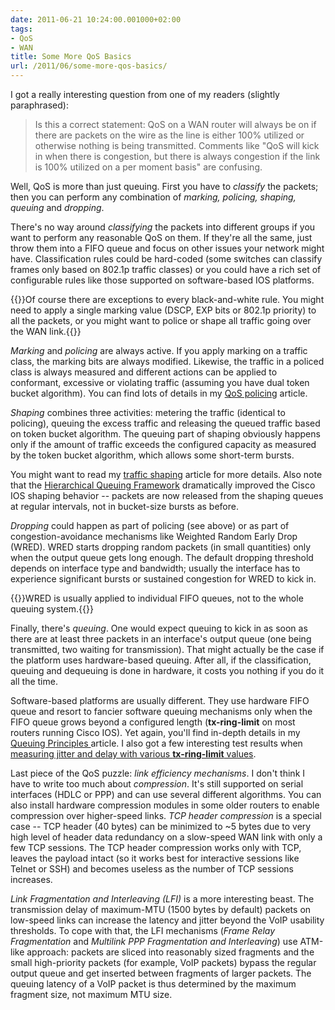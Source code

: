 ```yaml
---
date: 2011-06-21 10:24:00.001000+02:00
tags:
- QoS
- WAN
title: Some More QoS Basics
url: /2011/06/some-more-qos-basics/
---
```

I got a really interesting question from one of my readers (slightly paraphrased):

> Is this a correct statement: QoS on a WAN router will always be on if there are packets on the wire as the line is either 100% utilized or otherwise nothing is being transmitted. Comments like "QoS will kick in when there is congestion, but there is always congestion if the link is 100% utilized on a per moment basis" are confusing.

Well, QoS is more than just queuing. First you have to *classify* the packets; then you can perform any combination of *marking, policing, shaping, queuing* and *dropping*.
<!--more-->
There's no way around *classifying* the packets into different groups if you want to perform any reasonable QoS on them. If they're all the same, just throw them into a FIFO queue and focus on other issues your network might have. Classification rules could be hard-coded (some switches can classify frames only based on 802.1p traffic classes) or you could have a rich set of configurable rules like those supported on software-based IOS platforms.

{{<note>}}Of course there are exceptions to every black-and-white rule. You might need to apply a single marking value (DSCP, EXP bits or 802.1p priority) to all the packets, or you might want to police or shape all traffic going over the WAN link.{{</note>}}

*Marking* and *policing* are always active. If you apply marking on a traffic class, the marking bits are always modified. Likewise, the traffic in a policed class is always measured and different actions can be applied to conformant, excessive or violating traffic (assuming you have dual token bucket algorithm). You can find lots of details in my [QoS policing](/kb/tag/QoS/QoS_Policing/) article.

*Shaping* combines three activities: metering the traffic (identical to policing), queuing the excess traffic and releasing the queued traffic based on token bucket algorithm. The queuing part of shaping obviously happens only if the amount of traffic exceeds the configured capacity as measured by the token bucket algorithm, which allows some short-term bursts.

You might want to read my [traffic shaping](/kb/tag/QoS/Traffic_Shaping/) article for more details. Also note that the [Hierarchical Queuing Framework](/2009/11/first-hqf-impressions-excellent-job/) dramatically improved the Cisco IOS shaping behavior -- packets are now released from the shaping queues at regular intervals, not in bucket-size bursts as before.

*Dropping* could happen as part of policing (see above) or as part of congestion-avoidance mechanisms like Weighted Random Early Drop (WRED). WRED starts dropping random packets (in small quantities) only when the output queue gets long enough. The default dropping threshold depends on interface type and bandwidth; usually the interface has to experience significant bursts or sustained congestion for WRED to kick in.

{{<note>}}WRED is usually applied to individual FIFO queues, not to the whole queuing system.{{</note>}}

Finally, there's *queuing*. One would expect queuing to kick in as soon as there are at least three packets in an interface's output queue (one being transmitted, two waiting for transmission). That might actually be the case if the platform uses hardware-based queuing. After all, if the classification, queuing and dequeuing is done in hardware, it costs you nothing if you do it all the time.

Software-based platforms are usually different. They use hardware FIFO queue and resort to fancier software queuing mechanisms only when the FIFO queue grows beyond a configured length (**tx-ring-limit** on most routers running Cisco IOS). Yet again, you'll find in-depth details in my [Queuing Principles ](/kb/tag/QoS/Queuing_Principles/) article. I also got a few interesting test results when [measuring jitter and delay with various **tx-ring-limit** values](/kb/tag/QoS/TX-Ring-Limit/).

Last piece of the QoS puzzle: *link efficiency mechanisms*. I don't think I have to write too much about *compression*. It's still supported on serial interfaces (HDLC or PPP) and can use several different algorithms. You can also install hardware compression modules in some older routers to enable compression over higher-speed links. *TCP header compression* is a special case -- TCP header (40 bytes) can be minimized to \~5 bytes due to very high level of header data redundancy on a slow-speed WAN link with only a few TCP sessions. The TCP header compression works only with TCP, leaves the payload intact (so it works best for interactive sessions like Telnet or SSH) and becomes useless as the number of TCP sessions increases.

*Link Fragmentation and Interleaving (LFI)* is a more interesting beast. The transmission delay of maximum-MTU (1500 bytes by default) packets on low-speed links can increase the latency and jitter beyond the VoIP usability thresholds. To cope with that, the LFI mechanisms (*Frame Relay Fragmentation* and *Multilink PPP Fragmentation and Interleaving*) use ATM-like approach: packets are sliced into reasonably sized fragments and the small high-priority packets (for example, VoIP packets) bypass the regular output queue and get inserted between fragments of larger packets. The queuing latency of a VoIP packet is thus determined by the maximum fragment size, not maximum MTU size.
